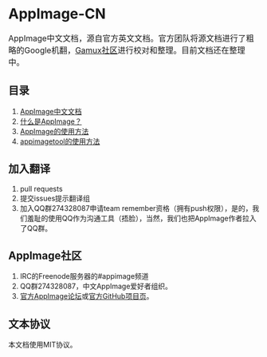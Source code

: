 # AppImage-CN
<font size=3>AppImage中文文档，源自官方英文文档。官方团队将源文档进行了粗略的Google机翻，[Gamux社区](https://www.linuxgame.cn)进行校对和整理。目前文档还在整理中。</font>

## 目录
1. [AppImage中文文档](aaa_index.md)
2. [什么是AppImage？](appimage.md)
3. [AppImage的使用方法](appimage_usage.md)
3. [appimagetool的使用方法](appimagetool_usage.md)

## 加入翻译
1. pull requests
2. 提交issues提示翻译组
3. 加入QQ群274328087申请team remember资格（拥有push权限），是的，我们羞耻的使用QQ作为沟通工具（捂脸），当然，我们也把AppImage作者拉入了QQ群。

## AppImage社区
1. IRC的Freenode服务器的#appimage频道
2. QQ群274328087，中文AppImage爱好者组织。
3. [官方AppImage论坛](https://discourse.appimage.org/)或[官方GitHub项目页](https://github.com/AppImage/AppImageKit)。

## 文本协议
本文档使用MIT协议。
